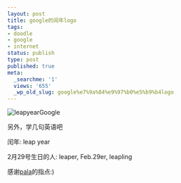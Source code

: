 ```yaml
---
layout: post
title: google的闰年logo
tags:
- doodle
- google
- internet
status: publish
type: post
published: true
meta:
  _searchme: '1'
  views: '655'
  _wp_old_slug: google%e7%9a%84%e9%97%b0%e5%b9%b4logo
---
```

<img src="http://azaleasays.com/wp-content/uploads/2008/02/leapyear08.gif" alt="leapyearGoogle" />

另外，学几句英语吧

闰年: leap year

2月29号生日的人: leaper, Feb.29er, leapling

感谢<a href="http://www.ztpala.com" target="_blank">pala</a>的指点:)
